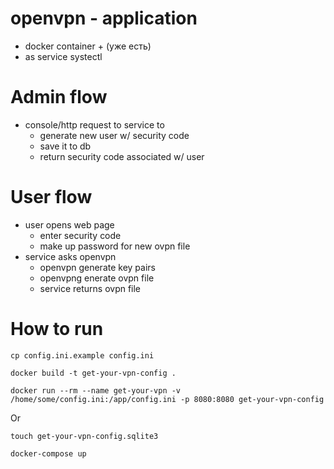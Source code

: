
# openvpn - application
- docker container + (уже есть)
- as service systectl

# Admin flow
- console/http request to service to
    - generate new user w/ security code
    - save it to db
    - return security code associated w/ user

# User flow
- user opens web page
    - enter security code
    - make up password for new ovpn file
- service asks openvpn
    - openvpn generate key pairs
    - openvpng enerate ovpn file
    - service returns ovpn file
    
    
# How to run
`cp config.ini.example config.ini`

`docker build -t get-your-vpn-config .`

`docker run --rm --name get-your-vpn -v /home/some/config.ini:/app/config.ini -p 8080:8080 get-your-vpn-config`

Or

`touch get-your-vpn-config.sqlite3`

`docker-compose up`